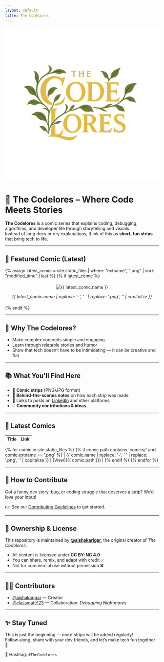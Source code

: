 ```yaml
---
layout: default
title: The Codelores
---
```


<p align="center">
  <img src="assets/logo1.png" width="600" alt="The Codelores Banner"/>
</p>

# 🚀 The Codelores – Where Code Meets Stories

**The Codelores** is a comic series that explains coding, debugging, algorithms, and developer life through storytelling and visuals.  
Instead of long docs or dry explanations, think of this as **short, fun strips** that bring tech to life.

---

## 🌟 Featured Comic (Latest)

{% assign latest_comic = site.static_files | where: "extname", ".png" | sort: "modified_time" | last %}
{% if latest_comic %}
<div align="center" style="margin: 20px 0;">
  <img src="{{ latest_comic.path }}" width="600" alt="{{ latest_comic.name }}" />
  <p><em>{{ latest_comic.name | replace: '-', ' ' | replace: '.png', '' | capitalize }}</em></p>
</div>
{% endif %}

---

## 🌟 Why The Codelores?
- Make complex concepts simple and engaging  
- Learn through relatable stories and humor  
- Show that tech doesn’t have to be intimidating — it can be creative and fun  

---

## 📚 What You'll Find Here
- 🎨 **Comic strips** (PNG/JPG format)  
- 📝 **Behind-the-scenes notes** on how each strip was made  
- 🔗 Links to posts on [LinkedIn](https://www.linkedin.com/in/aisha-karigar/) and other platforms  
- 💡 **Community contributions & ideas**  

---

## 📢 Latest Comics

| Title | Link |
|-------|------|
{% for comic in site.static_files %}
  {% if comic.path contains 'comics/' and comic.extname == '.png' %}
  | {{ comic.name | replace: '-', ' ' | replace: '.png', '' | capitalize }} | [View]({{ comic.path }}) |
  {% endif %}
{% endfor %}

---

## 🤝 How to Contribute
Got a funny dev story, bug, or coding struggle that deserves a strip? We’d love your input!  

👉 See our [Contributing Guidelines](CONTRIBUTING.md) to get started.  

---

## 📜 Ownership & License
This repository is maintained by **[@aishakarigar](https://github.com/aishakarigar)**, the original creator of *The Codelores*.  

- All content is licensed under **CC BY-NC 4.0**  
- You can share, remix, and adapt with credit ✅  
- Not for commercial use without permission ❌  

---

## 👩‍💻 Contributors
- [@aishakarigar](https://github.com/aishakarigar) — Creator  
- [@classmate123](https://github.com/classmate123) — Collaboration: *Debugging Nightmares*  

---

## ✨ Stay Tuned
This is just the beginning — more strips will be added regularly!  
Follow along, share with your dev friends, and let’s make tech fun together 🚀  

🔗 Hashtag: `#TheCodelores`
